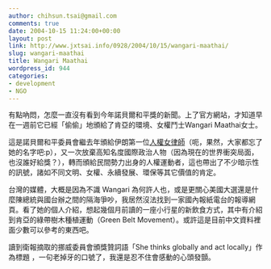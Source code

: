 ```yaml
---
author: chihsun.tsai@gmail.com
comments: true
date: 2004-10-15 11:24:00+00:00
layout: post
link: http://www.jxtsai.info/0928/2004/10/15/wangari-maathai/
slug: wangari-maathai
title: Wangari Maathai
wordpress_id: 944
categories:
- development
- NGO
---
```


有點吶悶，怎麼一直沒有看到今年諾貝爾和平獎的新聞。上了官方網站，才知道早在一週前它已經「偷偷」地頒給了肯亞的環境、女權鬥士Wangari Maathai女士。  
  
這是諾貝爾和平委員會繼去年頒給伊朗第一位[人權女律師](http://nobelprize.org/peace/laureates/2003/index.html)（呃，果然，大家都忘了她的名字吧:p），又一次放棄高知名度國際政治人物（因為現在的世界衝突局面，也沒誰好給獎？），轉而頒給民間勢力出身的人權運動者，這也帶出了不少暗示性的訊號，諸如不同文明、女權、永續發展、環保等其它價值的肯定。  
  
台灣的媒體，大概是因為不識 Wangari 為何許人也，或是更關心美國大選還是什麼陳總統與國台辦之間的隔海爭吵，我居然沒法找到一家國內報紙電台的報導網頁。看了她的個人介紹，想起幾個月前讀的一座小行星的新飲食方式，其中有介紹到肯亞的綠帶樹木種植運動（Green Belt Movement）。或許這是目前中文資料裡面少數可以參考的東西吧。   
  
讀到衛報摘取的挪威委員會頒獎贊詞語「She thinks globally and act locally」作為標題 ，一句老掉牙的口號了，我還是忍不住會感動的心頭發顫。
